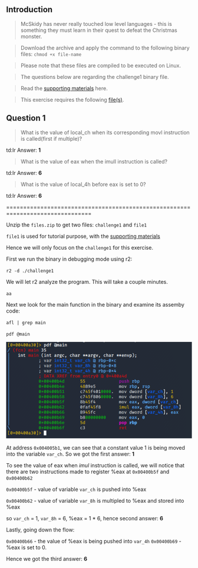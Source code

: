 ## Introduction

> McSkidy has never really touched low level languages - this is something they must learn in their quest to defeat the Christmas monster.

> Download the archive and apply the command to the following binary files: `chmod +x file-name`

> Please note that these files are compiled to be executed on Linux.

> The questions below are regarding the challenge1 binary file.

> Read the [supporting materials](./Support_Doc.docx) here.

> This exercise requires the following [file(s)](./files.zip).

## Question 1

> What is the value of local_ch when its corresponding movl instruction is called(first if multiple)?

td:lr Answer: **1**

> What is the value of eax when the imull instruction is called?

td:lr Answer: **6**
	
> What is the value of local_4h before eax is set to 0?

td:lr Answer: **6**

===============================================================================

Unzip the `files.zip` to get two files: `challenge1` and `file1`

`file1` is used for tutorial purpose, with the [supporting materials](./Support_Doc.docx)

Hence we will only focus on the `challenge1` for this exercise.

First we run the binary in debugging mode using r2:

`r2 -d ./challenge1`

We will let r2 analyze the program. This will take a couple minutes.

`aa`

Next we look for the main function in the binary and examine its assemby code:

`afl | grep main`

`pdf @main`

![](./pic1.png)


At address `0x004005b1`, we can see that a constant value 1 is being moved into the variable `var_ch`. So we got the first answer: **1**

To see the value of eax when _imul_ instruction is called, we will notice that there are two instructions made to register %eax at `0x00400b5f` and `0x00400b62`

`0x00400b5f` - value of variable `var_ch` is pushed into %eax

`0x00400b62` - value of variable `var_8h` is multipled to %eax and stored into %eax

so `var_ch` = 1, `var_8h` = 6, %eax = 1 * 6, hence second answer: **6**

Lastly, going down the flow:

`0x00400b66` - the value of %eax is being pushed into `var_4h`
`0x00400b69` - %eax is set to 0. 

Hence we got the third answer: **6**




